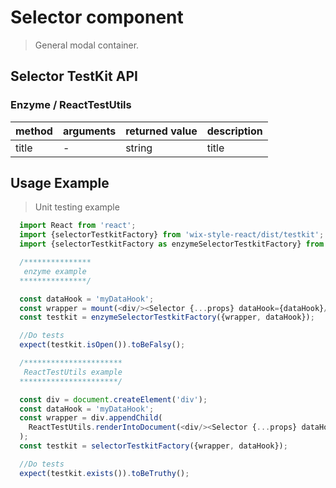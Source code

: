 # Selector component

> General modal container.

## Selector TestKit API


### Enzyme / ReactTestUtils
| method | arguments | returned value | description |
|--------|-----------|----------------|-------------|
| title | - | string | title |

## Usage Example

> Unit testing example

```javascript
  import React from 'react';
  import {selectorTestkitFactory} from 'wix-style-react/dist/testkit';
  import {selectorTestkitFactory as enzymeSelectorTestkitFactory} from 'wix-style-react/dist/testkit/enzyme';

  /***************
   enzyme example
  ***************/

  const dataHook = 'myDataHook';
  const wrapper = mount(<div/><Selector {...props} dataHook={dataHook}/></div>);
  const testkit = enzymeSelectorTestkitFactory({wrapper, dataHook});

  //Do tests
  expect(testkit.isOpen()).toBeFalsy();

  /**********************
   ReactTestUtils example
  **********************/

  const div = document.createElement('div');
  const dataHook = 'myDataHook';
  const wrapper = div.appendChild(
    ReactTestUtils.renderIntoDocument(<div/><Selector {...props} dataHook={dataHook}/></div>, {dataHook})
  );
  const testkit = selectorTestkitFactory({wrapper, dataHook});

  //Do tests
  expect(testkit.exists()).toBeTruthy();
```
